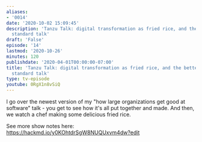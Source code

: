 ```yaml
---
aliases:
- '0014'
date: '2020-10-02 15:09:45'
description: 'Tanzu Talk: digital transformation as fried rice, and the better software
  standard talk'
draft: 'False'
episode: '14'
lastmod: '2020-10-26'
minutes: 120
publishdate: '2020-04-01T00:00:00-07:00'
title: 'Tanzu Talk: digital transformation as fried rice, and the better software
  standard talk'
type: tv-episode
youtube: 0RgX1n8vSiQ
---
```


I go over the newest version of my "how large organizations get good at software" talk - you get to see how it's all put together and made. And then, we watch a chef making some delicious fried rice.

See more show notes here: https://hackmd.io/y0KOhtdrSgW8NUQUxvm4dw?edit